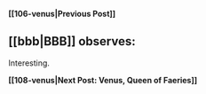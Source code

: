 **[[106-venus|Previous Post]]**
## [[bbb|BBB]] observes:

Interesting.

**[[108-venus|Next Post: Venus, Queen of Faeries]]**
